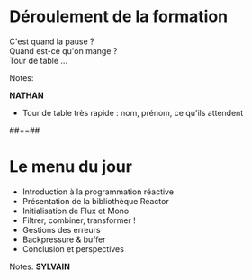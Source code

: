 <!-- .slide: -->

# Déroulement de la formation

<p class="center">
C'est quand la pause ?<br>
Quand est-ce qu'on mange ?<br>
Tour de table ...
</p>

Notes:

**NATHAN**

* Tour de table très rapide : nom, prénom, ce qu'ils attendent

##==##

# Le menu du jour

- Introduction à la programmation réactive
- Présentation de la bibliothèque Reactor
- Initialisation de Flux et Mono
- Filtrer, combiner, transformer !
- Gestions des erreurs
- Backpressure & buffer
- Conclusion et perspectives

<!-- .element: class="list-fragment" -->

Notes:
**SYLVAIN**


